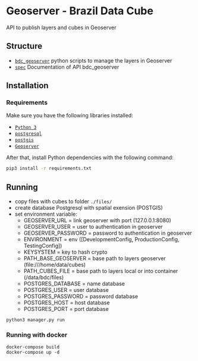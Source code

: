 # Geoserver - Brazil Data Cube
API to publish layers and cubes in Geoserver

## Structure

- [`bdc_geoserver`](./bdc_geoserver) python scripts to manage the layers in Geoserver
- [`spec`](./spec) Documentation of API bdc_geoserver

## Installation

### Requirements

Make sure you have the following libraries installed:

- [`Python 3`](https://www.python.org/)
- [`postgresql`](https://www.postgresql.org/download/)
- [`postgis`](https://postgis.net/)
- [`Geoserver`](http://geoserver.org/)

After that, install Python dependencies with the following command:

```bash
pip3 install -r requirements.txt
```

## Running

- copy files with cubes to folder `./files/`
- create database Postgresql with spatial exension (POSTGIS)
- set environment variable: 
  - GEOSERVER_URL = link geoserver with port (127.0.0.1:8080)
  - GEOSERVER_USER = user to authentication in geoserver
  - GEOSERVER_PASSWORD = password to authentication in geoserver
  - ENVIRONMENT = env ([DevelopmentConfig, ProductionConfig, TestingConfig])
  - KEYSYSTEM = key to hash crypto
  - PATH_BASE_GEOSERVER = base path to layers geoserver (file:///home/data/cubes)
  - PATH_CUBES_FILE = base path to layers local or into container (/data/bdc/files)
  - POSTGRES_DATABASE = name database
  - POSTGRES_USER = user database
  - POSTGRES_PASSWORD = password database
  - POSTGRES_HOST = host database
  - POSTGRES_PORT = port database

```
python3 manager.py run
```

### Running with docker
```
docker-compose build
docker-compose up -d
```

